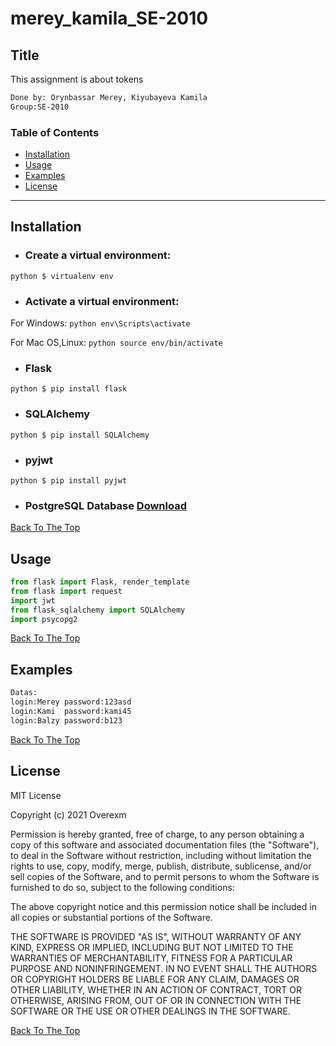 # merey_kamila_SE-2010

## Title
This assignment is about tokens
```html
Done by: Orynbassar Merey, Kiyubayeva Kamila
Group:SE-2010
```

### Table of Contents
- [Installation](#installation)
- [Usage](#usage)
- [Examples](#examples)
- [License](#lisense)

---

## Installation

* ### Create a virtual environment:
```python $ virtualenv env```
* ### Activate a virtual environment:
For Windows:
```python env\Scripts\activate```

For Mac OS,Linux:
```python source env/bin/activate```

* ### Flask
```python $ pip install flask```

* ### SQLAlchemy
```python $ pip install SQLAlchemy ```

* ### pyjwt
```python $ pip install pyjwt ```
* ### PostgreSQL Database [Download](https://www.enterprisedb.com/downloads/postgres-postgresql-downloads)



[Back To The Top](#merey_kamila_SE-2010)

## Usage

```python
from flask import Flask, render_template
from flask import request
import jwt
from flask_sqlalchemy import SQLAlchemy
import psycopg2
```
[Back To The Top](#merey_kamila_SE-2010)
## Examples
```html
Datas:
login:Merey password:123asd
login:Kami  password:kami45
login:Balzy password:b123

```
[Back To The Top](#merey_kamila_SE-2010)

## License

MIT License

Copyright (c) 2021 Overexm

Permission is hereby granted, free of charge, to any person obtaining a copy
of this software and associated documentation files (the "Software"), to deal
in the Software without restriction, including without limitation the rights
to use, copy, modify, merge, publish, distribute, sublicense, and/or sell
copies of the Software, and to permit persons to whom the Software is
furnished to do so, subject to the following conditions:

The above copyright notice and this permission notice shall be included in all
copies or substantial portions of the Software.

THE SOFTWARE IS PROVIDED "AS IS", WITHOUT WARRANTY OF ANY KIND, EXPRESS OR
IMPLIED, INCLUDING BUT NOT LIMITED TO THE WARRANTIES OF MERCHANTABILITY,
FITNESS FOR A PARTICULAR PURPOSE AND NONINFRINGEMENT. IN NO EVENT SHALL THE
AUTHORS OR COPYRIGHT HOLDERS BE LIABLE FOR ANY CLAIM, DAMAGES OR OTHER
LIABILITY, WHETHER IN AN ACTION OF CONTRACT, TORT OR OTHERWISE, ARISING FROM,
OUT OF OR IN CONNECTION WITH THE SOFTWARE OR THE USE OR OTHER DEALINGS IN THE
SOFTWARE.

[Back To The Top](#merey_kamila_SE-2010)

